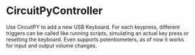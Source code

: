 # CircuitPyController
Use CircuitPY to add a new USB Keyboard. For each keypress, different triggers can be called like running scripts, simulating an actual key press or resetting the keyboard. Even supports potentiometers, as of now it works for input and output volume changes.
